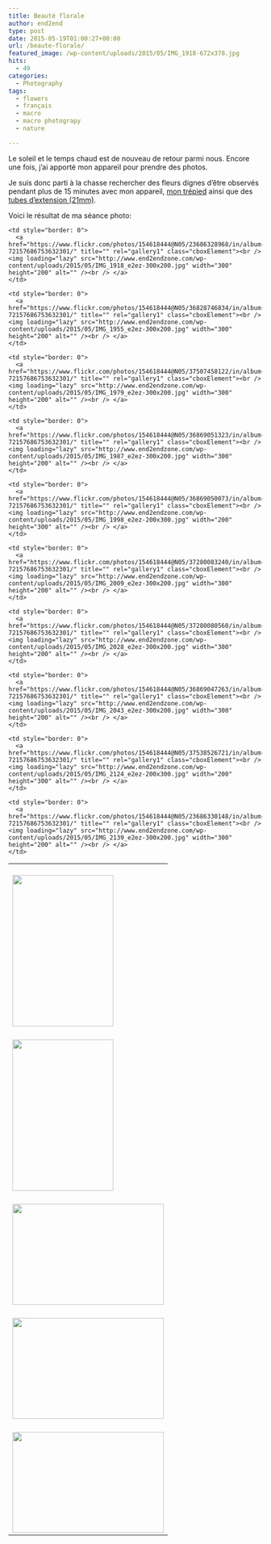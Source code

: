```yaml
---
title: Beauté florale
author: end2end
type: post
date: 2015-05-19T01:00:27+00:00
url: /beaute-florale/
featured_image: /wp-content/uploads/2015/05/IMG_1918-672x378.jpg
hits:
  - 49
categories:
  - Photography
tags:
  - flowers
  - français
  - macro
  - macro photograpy
  - nature

---
```

Le soleil et le temps chaud est de nouveau de retour parmi nous. Encore une fois, j&#8217;ai apporté mon appareil pour prendre des photos.<!--more-->

Je suis donc parti à la chasse rechercher des fleurs dignes d&#8217;être observés pendant plus de 15 minutes avec mon appareil, [mon trépied][1] ainsi que des [tubes d&#8217;extension (21mm)][2].

Voici le résultat de ma séance photo:

<table border="0" cellpadding="0" cellspacing="0" style="border: 0">
  <tr>
    <td style="border: 0">
      <a href="https://www.flickr.com/photos/154618444@N05/36828749754/in/album-72157686753632301/" title="" rel="gallery1" class="cboxElement"><br /> <img loading="lazy" src="http://www.end2endzone.com/wp-content/uploads/2015/05/IMG_1912_e2ez-200x300.jpg" width="200" height="300" alt="" /><br /> </a>
    </td>
    
    <td style="border: 0">
      <a href="https://www.flickr.com/photos/154618444@N05/23686328968/in/album-72157686753632301/" title="" rel="gallery1" class="cboxElement"><br /> <img loading="lazy" src="http://www.end2endzone.com/wp-content/uploads/2015/05/IMG_1918_e2ez-300x200.jpg" width="300" height="200" alt="" /><br /> </a>
    </td>
    
    <td style="border: 0">
      <a href="https://www.flickr.com/photos/154618444@N05/36828746834/in/album-72157686753632301/" title="" rel="gallery1" class="cboxElement"><br /> <img loading="lazy" src="http://www.end2endzone.com/wp-content/uploads/2015/05/IMG_1955_e2ez-300x200.jpg" width="300" height="200" alt="" /><br /> </a>
    </td>
  </tr>
  
  <tr>
    <td style="border: 0">
      <a href="https://www.flickr.com/photos/154618444@N05/37280088300/in/album-72157686753632301/" title="" rel="gallery1" class="cboxElement"><br /> <img loading="lazy" src="http://www.end2endzone.com/wp-content/uploads/2015/05/IMG_1966_e2ez-200x300.jpg" width="200" height="300" alt="" /><br /> </a>
    </td>
    
    <td style="border: 0">
      <a href="https://www.flickr.com/photos/154618444@N05/37507458122/in/album-72157686753632301/" title="" rel="gallery1" class="cboxElement"><br /> <img loading="lazy" src="http://www.end2endzone.com/wp-content/uploads/2015/05/IMG_1979_e2ez-300x200.jpg" width="300" height="200" alt="" /><br /> </a>
    </td>
    
    <td style="border: 0">
      <a href="https://www.flickr.com/photos/154618444@N05/36869051323/in/album-72157686753632301/" title="" rel="gallery1" class="cboxElement"><br /> <img loading="lazy" src="http://www.end2endzone.com/wp-content/uploads/2015/05/IMG_1987_e2ez-300x200.jpg" width="300" height="200" alt="" /><br /> </a>
    </td>
  </tr>
  
  <tr>
    <td style="border: 0">
      <a href="https://www.flickr.com/photos/154618444@N05/37280085160/in/album-72157686753632301/" title="" rel="gallery1" class="cboxElement"><br /> <img loading="lazy" src="http://www.end2endzone.com/wp-content/uploads/2015/05/IMG_1989_e2ez-300x200.jpg" width="300" height="200" alt="" /><br /> </a>
    </td>
    
    <td style="border: 0">
      <a href="https://www.flickr.com/photos/154618444@N05/36869050073/in/album-72157686753632301/" title="" rel="gallery1" class="cboxElement"><br /> <img loading="lazy" src="http://www.end2endzone.com/wp-content/uploads/2015/05/IMG_1998_e2ez-200x300.jpg" width="200" height="300" alt="" /><br /> </a>
    </td>
    
    <td style="border: 0">
      <a href="https://www.flickr.com/photos/154618444@N05/37280083240/in/album-72157686753632301/" title="" rel="gallery1" class="cboxElement"><br /> <img loading="lazy" src="http://www.end2endzone.com/wp-content/uploads/2015/05/IMG_2009_e2ez-300x200.jpg" width="300" height="200" alt="" /><br /> </a>
    </td>
  </tr>
  
  <tr>
    <td style="border: 0">
      <a href="https://www.flickr.com/photos/154618444@N05/36869048603/in/album-72157686753632301/" title="" rel="gallery1" class="cboxElement"><br /> <img loading="lazy" src="http://www.end2endzone.com/wp-content/uploads/2015/05/IMG_2015_e2ez-300x200.jpg" width="300" height="200" alt="" /><br /> </a>
    </td>
    
    <td style="border: 0">
      <a href="https://www.flickr.com/photos/154618444@N05/37280080560/in/album-72157686753632301/" title="" rel="gallery1" class="cboxElement"><br /> <img loading="lazy" src="http://www.end2endzone.com/wp-content/uploads/2015/05/IMG_2028_e2ez-300x200.jpg" width="300" height="200" alt="" /><br /> </a>
    </td>
    
    <td style="border: 0">
      <a href="https://www.flickr.com/photos/154618444@N05/36869047263/in/album-72157686753632301/" title="" rel="gallery1" class="cboxElement"><br /> <img loading="lazy" src="http://www.end2endzone.com/wp-content/uploads/2015/05/IMG_2043_e2ez-300x200.jpg" width="300" height="200" alt="" /><br /> </a>
    </td>
  </tr>
  
  <tr>
    <td style="border: 0">
      <a href="https://www.flickr.com/photos/154618444@N05/37538527571/in/album-72157686753632301/" title="" rel="gallery1" class="cboxElement"><br /> <img loading="lazy" src="http://www.end2endzone.com/wp-content/uploads/2015/05/IMG_2118_e2ez-300x200.jpg" width="300" height="200" alt="" /><br /> </a>
    </td>
    
    <td style="border: 0">
      <a href="https://www.flickr.com/photos/154618444@N05/37538526721/in/album-72157686753632301/" title="" rel="gallery1" class="cboxElement"><br /> <img loading="lazy" src="http://www.end2endzone.com/wp-content/uploads/2015/05/IMG_2124_e2ez-200x300.jpg" width="200" height="300" alt="" /><br /> </a>
    </td>
    
    <td style="border: 0">
      <a href="https://www.flickr.com/photos/154618444@N05/23686330148/in/album-72157686753632301/" title="" rel="gallery1" class="cboxElement"><br /> <img loading="lazy" src="http://www.end2endzone.com/wp-content/uploads/2015/05/IMG_2139_e2ez-300x200.jpg" width="300" height="200" alt="" /><br /> </a>
    </td>
  </tr>
</table>

 [1]: /wp-content/uploads/2015/02/Manfrotto-190XPROB-Tripod-with-3D-Head-804RC2.jpg "Manfrotto  190XPROB Tripod with 3D Head 804RC2"
 [2]: /wp-content/uploads/2015/02/Aputure-AF-Macro-Extension-Tube-for-Canon-EOS-EF-EF-S-Lens-Mount.jpg "Aputure AF Macro Extension Tube for Canon EOS EF EF-S Lens Mount"